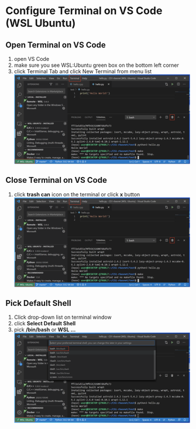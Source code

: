 # Configure Terminal on VS Code (WSL Ubuntu)

## Open Terminal on VS Code

1. open VS Code
2. make sure you see WSL:Ubuntu green box on the bottom left corner
3. click Terminal Tab and click New Terminal from menu list
![Open Terminal](CloseStartTerminal.png)

## Close Terminal on VS Code

1. click **trash can** icon on the terminal or click **x** button
![Open Terminal](CloseStartTerminal.png)

## Pick Default Shell

1. Click drop-down list on terminal window
2. click **Select Default Shell**
3. pick **/bin/bash** or **WSL ...**
![Select Default Shell](DefaultShellBinBash.png)